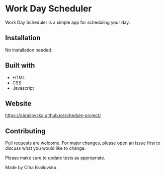 # Work Day Scheduler

Work Day Scheduler is a simple app for scheduling your day.

## Installation

No installation needed. 

## Built with
- HTML
- CSS
- Javascript

## Website
https://obrailovska.github.io/schedule-project/

## Contributing
Pull requests are welcome. For major changes, please open an issue first to discuss what you would like to change.

Please make sure to update tests as appropriate.

Made by Olha Brailovska .
